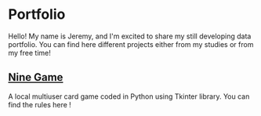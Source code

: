 # Portfolio

Hello! My name is Jeremy, and I'm excited to share my still developing data portfolio. You can find here different projects either from my studies or from my free time!

## [Nine Game](https://github.com/j3r3my-19/nine-game)

A local multiuser card game coded in Python using Tkinter library. You can find the rules here ! 
